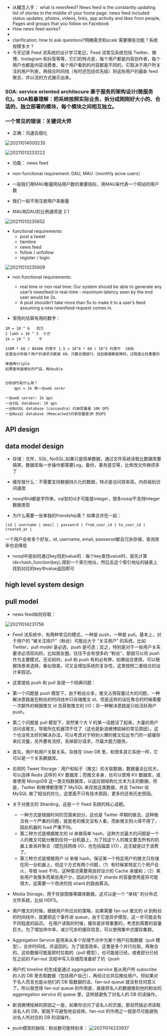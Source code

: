   - 从概念入手： what is newsfeed? News feed is the constantly updating list of stories in the middle of your home page. news feed included status updates, photos, videos, links, app activity and likes from people, Pages and groups that you follow on Facebook
  - How news feed works?
- 
- clarification:
    how to ask questions?明确需求和scale 需要哪些功能？系统规模多大？
- 今天记录 Feed 流系统的设计学习笔记，Feed 流常见系统包括 Twitter、微博、Instagram 和抖音等等，它们的特点是，每个用户都是内容创作者，每个用户也都是内容消费者，每个用户看到的内容都是不同的，它取决于用户所关注的用户列表，再结合时间线（有时还包括优先级）将这些用户的最新 feed 聚合，并以流的方式展示出来。

### SOA: service oriented architecure 基于服务的架构设计(微服务化)。SOA粗暴理解：把系统按照实际业务，拆分成刚刚好大小的、合适的、独立部署的模块，每个模块之间相互独立。

### 一个常见的错误：关键词大师

- 正确：沟通去细化

![20211014000235](https://raw.githubusercontent.com/corykingsf/hack-interview-handbook/main/image/20211014000235.png)

![20211013233222](https://raw.githubusercontent.com/corykingsf/hack-interview-handbook/main/image/20211013233222.png)

- 功能： news feed

- non-funcitonal requirement:  DAU, MAU（monthly acive users）
- 一般我们用MAU衡量网站用户数的重要指标，用MAU来代表一个网站的用户数
- 我们一般不用注册用户来衡量
- MAU和DAU的比例通常是 2:1


![20211013235652](https://raw.githubusercontent.com/corykingsf/hack-interview-handbook/main/image/20211013235652.png)

- functional requirements:
  - post a tweet
  - tiemline
  - news feed
  - follow / unfollow
  - register / login

![20211013235909](https://raw.githubusercontent.com/corykingsf/hack-interview-handbook/main/image/20211013235909.png)

- non functional requirements:
  - real time or non real time: Our system should be able to generate any user’s newsfeed in real-time - maximum latency seen by the end user would be 2s.
  - A post shouldn’t take more than 5s to make it to a user’s feed assuming a new newsfeed request comes in.

- 常用的估算有用的数字：
```
1M = 10 ^ 6   百万
1 lakh = 10 ^ 5  十万
1k = 10 ^ 3    千

150M * 60 / 86400 约等于 1.5 × 10^8 * 60 / 10^5 约等于  100k
这里估计的每个用户的请求次数是 60，只要合理就行，这些数据都是猜的，过程是比较重要的

峰值再triple
如果是快速增长的产品，再double  


分析QPS有什么用？
    qps = 1k 用一台web serer

一台web server: 1k qps
一台SQL database: 1K qps
一台NoSQL database (cassandra) 约承受量是 10K QPS
一台Nosql database (Memcached)约承受量是1M 的QPS

```

API design
-



data model design
-

- 存储：文件，SQL, NoSQL;如果只是简单数据，通过文件系统读取比数据库要搞笑，数据库每一步操作都需要Log，备份，事务提交等，比修改文件麻烦多了
- 缓存放什么：不需要支持数据持久化的数据，特点是访问效率高，内存级别访问速度

- nosql中id都是字符串，sql型的id才可能是integer，很多nosql不支持Integer数据类型

- 为什么需要一张单独的friendship表？ 如果合并在一起：
```
|id | username | email | password | from_user_id | to_user_id | created_at | 
```
一个用户会有多个好友，id, username, email, passwrod都会冗余存储，查询效率也会降低


- nosql中是如何通过key找到value的：每个key查找value时，首先计算idx=hash_function(key),得到一个索引地址，然后去这个索引地址的链表上找到对应的key中value返回即可


high level system design
-

pull model 
-

- news feed如何存取：


![20211014231756](https://raw.githubusercontent.com/corykingsf/hack-interview-handbook/main/image/20211014231756.png)


- Feed 流系统中，有两种常见的模式，一种是 push，一种是 pull。基本上，对于用户的 “被关注用户”（粉丝）可能远大于 “关注用户” 的系统，比如 Twitter，pull model 是必选，push 是可选；反之，特别是对于一些用户关系要求必须双向的，比如朋友圈，往往不会有很多的 “粉丝”，那就可以将 push 作为主要模式。无论如何，pull 和 push 有利必有弊，如果结合使用，可以根据场景来选择，看似很美，可又会增加系统的复杂性。这里按照二者结合的设计来叙述。
- 这里提给 push 和 pull 各提一个经典问题：
- 第一个问题是 push 模型下，由于粉丝众多，推文占用容量过大的问题，一种解决思路是在粉丝的时间线中只存储推文 id，但是这样的话在聚合的时候需要一次额外的根据推文 id 去获取推文的 I/O；另一种解决思路是只给活跃用户 push。
- 第二个问题是 pull 模型下，突然某个大 V 的某一话题活了起来，大量的用户访问该推文，导致所在机器顶不住了（这也是新浪微博挂掉的常见原因）。这个也没有太好的解决办法，可以考虑对于特别火爆的推文拉出专门的一层缓存来扛流量，另外要有流控，丢掉部分请求，尽最大能力服务。
- 首先，用户和用户关联关系，存放在 User DB 里，和很多其它系统一样，它可以是一个关系数据库。
- 右侧的 Tweet Storage：用户和帖子（推文）的关联数据，数据量会比较大，可以选择 Redis 这样的 KV 数据库；而推文本身，也可以使用 KV 数据库，或者使用 MongoDB 这一类文档数据库，以适应弱结构化文本为主的数据。但是，Twitter 和微博都使用了 MySQL 来存放这类数据，并且 Twitter 给 MySQL 做了相当的优化，这里面不只有技术原因，更多的还有历史原因。
- 关于对推文的 Sharding，这是一个 Feed 系统的核心话题。
  - 一种方式是根据时间的范围来划分，这也是 Twitter 早期的做法，这种做法有一个严重的问题，就是老的推文没有人看，而新推文则火得不得了，因此机器的 load 严重不均。
  - 第二种方式是根据推文的 id 来做简单 hash，这种方式最大的问题是一个人的推文可能分散到任何一台机器上，为了找这个人的推文要去所有的机器上查询并聚合（既包括网络 I/O，也包括磁盘 I/O），这无疑是过于浪费了。
  - 第三种方式是根据用户 id 来做 hash，保证某一个特定用户的推文只存储在同一台机器上，但这个方式有两个问题，（1）有时候某特定几个用户会火，导致 load 不均，这种情况需要用良好设计的 Cache 来缓和；（2）某些用户发推多而某些用户少，因此时间长了 shards 的容量使用差异可能很大，这需要一个改进的找 shard 的路由算法。
- Media Storage，用于存放图像等媒体数据，这可以是一个 “单纯” 的分布式文件系统，比如 HDFS。
- 用户推文的时候，根据用户所应对的策略，如果需要 fan out 推文的 id 到粉丝的时间线中，就要把这个事件进 queue，由于它是异步模型，这一步可能会有不同程度的延迟。
在用户读取的时候，缓存是非常重要的，考虑到需要的容量巨大，为了增加命中率，减少冗余的缓存信息，可以使用集中式缓存集群。
- Aggregation Service 是用来从多个存储节点中为某个用户拉取数据（pull 模型），合并时间线，并返回的。为了提高效率，这里是多个并行拉取，再聚合的。这些数据可能是即时拉取的（pull 模型），也可能是已经，或者部分已经在之前的 Fan-out 流程中写入存储而准备好了的（push 
- 用户的 timeline 的生成是通过 aggregation service 是从用户所 subscribe 的人的 DB 里去取数据（包括用户自己），再经过合并后推给用户。但如果对于名人而言也是从他们的 DB 取数据的话，fan-out queue 就没有任何意义了。所以我觉得 fan-out queue 的作用是，直接把名人的数据推到他的粉丝的 aggeregation service 的 queue 里，这样就避免了对名人的 DB 的读操作。

- 新浪微博挂掉的原因之一是，如果你访问了该名人的页面，那自然就必须读取该名人的 DB，那就不可避免地会挂掉。fan-out 的作用之一就是尽可能避免对名人所对应的 DB 的读操作。
- push模型的缺陷：粉丝数可能特别多：
![20211014233937](https://raw.githubusercontent.com/corykingsf/hack-interview-handbook/main/image/20211014233937.png)

